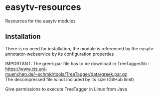 # easytv-resources

Resources for the easytv modules


## Installation
There is no need for installation, the module is referenced by the easytv-annotator-webservice by its configuration properties

IMPORTANT: The greek par file has to be download in TreeTagger/lib : https://www.cis.uni-muenchen.de/~schmid/tools/TreeTagger/data/greek.par.gz  
The decompressed file is not included by its size (GitHub limit) 


Give permissions to execute TreeTagger in Linux from Java
